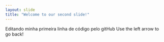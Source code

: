 ```yaml
---
layout: slide
title: "Welcome to our second slide!"
---
```

Editando minha primeira linha de código pelo gitHub
Use the left arrow to go back!
